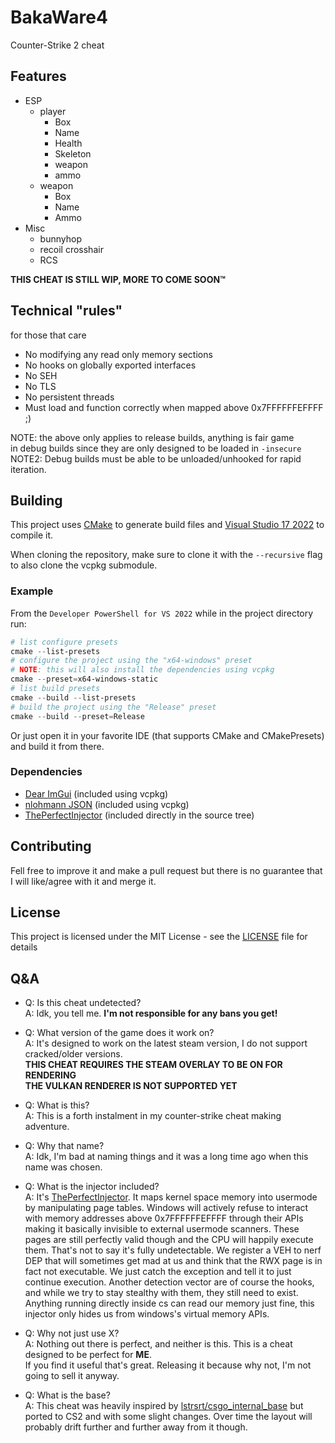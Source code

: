 # BakaWare4

Counter-Strike 2 cheat

## Features

- ESP
  - player
    - Box
    - Name
    - Health
    - Skeleton
    - weapon
    - ammo
  - weapon
    - Box
    - Name
    - Ammo
- Misc
  - bunnyhop
  - recoil crosshair
  - RCS

**THIS CHEAT IS STILL WIP, MORE TO COME SOON:tm:**

## Technical "rules"

for those that care

- No modifying any read only memory sections
- No hooks on globally exported interfaces
- No SEH
- No TLS
- No persistent threads
- Must load and function correctly when mapped above 0x7FFFFFFEFFFF ;)

NOTE: the above only applies to release builds, anything is fair game  
in debug builds since they are only designed to be loaded in `-insecure`
NOTE2: Debug builds must be able to be unloaded/unhooked for rapid iteration.

## Building

This project uses [CMake](https://cmake.org/) to generate build files and [Visual Studio 17 2022](https://visualstudio.microsoft.com/) to compile it.

When cloning the repository, make sure to clone it with the `--recursive` flag to also clone the vcpkg submodule.

### Example
From the `Developer PowerShell for VS 2022` while in the project directory run:

```powershell
# list configure presets
cmake --list-presets
# configure the project using the "x64-windows" preset
# NOTE: this will also install the dependencies using vcpkg
cmake --preset=x64-windows-static
# list build presets
cmake --build --list-presets
# build the project using the "Release" preset
cmake --build --preset=Release
```

Or just open it in your favorite IDE (that supports CMake and CMakePresets) and build it from there.

### Dependencies

- [Dear ImGui](https://github.com/ocornut/imgui) (included using vcpkg)
- [nlohmann JSON](https://github.com/nlohmann/json) (included using vcpkg)
- [ThePerfectInjector](https://github.com/can1357/ThePerfectInjector) (included directly in the source tree)

## Contributing

Fell free to improve it and make a pull request but there is no
guarantee that I will like/agree with it and merge it.

## License

This project is licensed under the MIT License - see the [LICENSE](LICENSE) file for details

## Q&A

- Q: Is this cheat undetected?  
A: Idk, you tell me. **I'm not responsible for any bans you get!**

- Q: What version of the game does it work on?  
A: It's designed to work on the latest steam version, I do not support cracked/older versions.  
**THIS CHEAT REQUIRES THE STEAM OVERLAY TO BE ON FOR RENDERING**  
**THE VULKAN RENDERER IS NOT SUPPORTED YET**

- Q: What is this?  
A: This is a forth instalment in my counter-strike cheat making adventure.

- Q: Why that name?  
A: Idk, I'm bad at naming things and it was a long time ago when this name was chosen.

- Q: What is the injector included?  
A: It's [ThePerfectInjector](https://github.com/can1357/ThePerfectInjector). It maps kernel space memory into
usermode by manipulating page tables. Windows will actively refuse to interact with memory addresses above
0x7FFFFFFEFFFF through their APIs making it basically invisible to external usermode scanners. These pages
are still perfectly valid though and the CPU will happily execute them. That's not to say it's fully undetectable.
We register a VEH to nerf DEP that will sometimes get mad at us and think that the RWX page is in fact not executable.
We just catch the exception and tell it to just continue execution. Another detection vector are of course the hooks,
and while we try to stay stealthy with them, they still need to exist. Anything running directly inside cs can read
our memory just fine, this injector only hides us from windows's virtual memory APIs.

- Q: Why not just use X?  
A: Nothing out there is perfect, and neither is this. This is a cheat designed to be perfect for **ME**.  
If you find it useful that's great. Releasing it because why not, I'm not going to sell it anyway.

- Q: What is the base?  
A: This cheat was heavily inspired by [lstrsrt/csgo_internal_base](https://github.com/lstrsrt/csgo_internal_base) but
ported to CS2 and with some slight changes. Over time the layout will probably drift further and further away from it though.